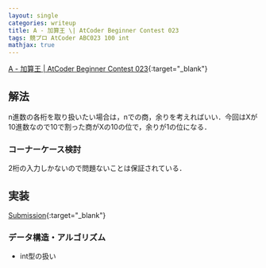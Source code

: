 ```yaml
---
layout: single
categories: writeup
title: A - 加算王 \| AtCoder Beginner Contest 023
tags: 競プロ AtCoder ABC023 100 int
mathjax: true
---
```


[A - 加算王 \| AtCoder Beginner Contest 023](https://beta.atcoder.jp/contests/abc023/tasks/abc023_a){:target="_blank"}

## 解法
n進数の各桁を取り扱いたい場合は，nでの商，余りを考えればいい．今回はXが10進数なので10で割った商がXの10の位で，余りが1の位になる．
### コーナーケース検討
2桁の入力しかないので問題ないことは保証されている．
## 実装

[Submission](https://beta.atcoder.jp/contests/abc023/submissions/3059045){:target="_blank"}

### データ構造・アルゴリズム
- int型の扱い